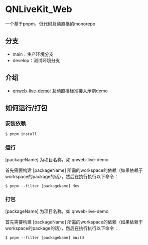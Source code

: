 # QNLiveKit_Web

一个基于pnpm，低代码互动直播的monorepo

## 分支

* main：生产环境分支
* develop：测试环境分支

## 介绍

* [qnweb-live-demo](./packages/qnweb-live-demo/README.md): 互动直播标准接入示例demo

## 如何运行/打包

### 安装依赖

```shell
$ pnpm install
```

### 运行

[packageName] 为项目名称，如 qnweb-live-demo

首先需要构建 [packageName] 所需的workspace的依赖（如果依赖于workspace的package的话），然后在执行执行以下命令：

```shell
$ pnpm --filter [packageName] dev
```

### 打包

[packageName] 为项目名称，如 qnweb-live-demo

首先需要构建 [packageName] 所需的workspace的依赖（如果依赖于workspace的package的话），然后在执行执行以下命令：

```shell
$ pnpm --filter [packageName] build
```

